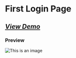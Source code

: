 # First Login Page
## ***[View Demo](https://bhaveshpatil81299.github.io/Simple-Login-Pages/1/)***

### Preview
![This is an image](preview.png)

